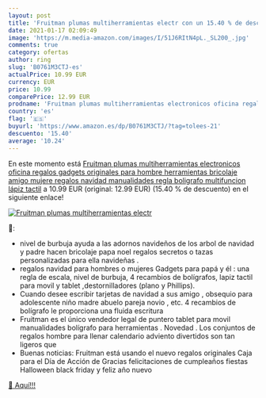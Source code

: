 ```yaml
---
layout: post
title: 'Fruitman plumas multiherramientas electr con un 15.40 % de descuento'
date: 2021-01-17 02:09:49
image: 'https://m.media-amazon.com/images/I/51J6RItN4pL._SL200_.jpg'
comments: true
category: ofertas
author: ring
slug: 'B0761M3CTJ-es'
actualPrice: 10.99 EUR
currency: EUR
price: 10.99
comparePrice: 12.99 EUR
prodname: 'Fruitman plumas multiherramientas electronicos oficina regalos gadgets originales para hombre herramientas bricolaje amigo mujere regalos navidad manualidades regla boligrafo multifuncion lápiz tactil'
country: 'es'
flag: '🇪🇸'
buyurl: 'https://www.amazon.es/dp/B0761M3CTJ/?tag=tolees-21'
descuento: '15.40'
average: '10.24'
---
```


En este momento está [Fruitman plumas multiherramientas electronicos oficina regalos gadgets originales para hombre herramientas bricolaje amigo mujere regalos navidad manualidades regla boligrafo multifuncion lápiz tactil](https://www.amazon.es/dp/B0761M3CTJ/?tag=tolees-21) a 10.99 EUR (original: 12.99 EUR) (15.40 %  de descuento) en el siguiente enlace!

[![Fruitman plumas multiherramientas electr](https://m.media-amazon.com/images/I/51J6RItN4pL._SL200_.jpg)](https://www.amazon.es/dp/B0761M3CTJ/?tag=tolees-21)

🔎:

- nivel de burbuja ayuda a las adornos navideños de los arbol de navidad y padre hacen bricolaje papa noel regalos secretos o tazas personalizadas para ella navideñas .
- regalos navidad para hombres o mujeres Gadgets para papá y él : una regla de escala, nivel de burbuja, 4 recambios de bolígrafos, lapiz tactil para movil y tablet ,destornilladores (plano y Phillips).
- Cuando desee escribir tarjetas de navidad a sus amigo , obsequio para adolescente niño madre abuelo pareja novio , etc. 4 recambios de bolígrafo le proporciona una fluida escritura
- Fruitman es el único vendedor legal de puntero tablet para movil manualidades bolígrafo para herramientas . Novedad . Los conjuntos de regalos hombre para llenar calendario adviento divertidos son tan ligeros que
- Buenas noticias: Fruitman está usando el nuevo regalos originales Caja para el Día de Acción de Gracias felicitaciones de cumpleaños fiestas Halloween black friday y feliz año nuevo

[🛒 Aquí!!!](https://www.amazon.es/dp/B0761M3CTJ/?tag=tolees-21)

